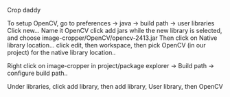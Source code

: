 
Crop daddy

To setup OpenCV, go to preferences -> java -> build path -> user libraries
Click new...
Name it OpenCV
click add jars while the new library is selected, and choose image-cropper/OpenCV/opencv-2413.jar
Then click on Native library location... 
click edit, then workspace, then pick OpenCV (in our project) for the native library location..

Right click on image-cropper in project/package explorer -> Build path -> configure build path..

 
Under libraries, click add library, then add library, User library, then OpenCV